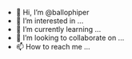 - 👋 Hi, I’m @ballophiper
- 👀 I’m interested in ...
- 🌱 I’m currently learning ...
- 💞️ I’m looking to collaborate on ...
- 📫 How to reach me ...

<!---
ballophiper/ballophiper is a ✨ special ✨ repository because its `README.md` (this file) appears on your GitHub profile.
You can click the Preview link to take a look at your changes.
--->
